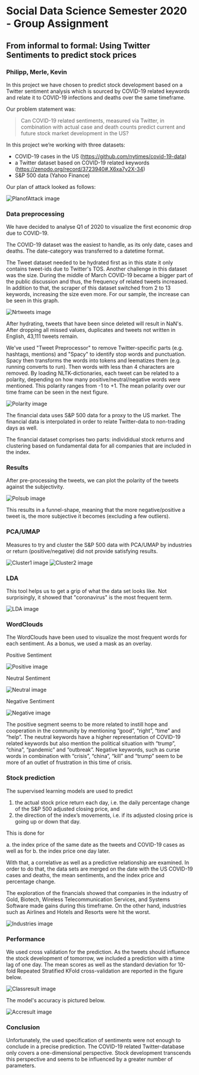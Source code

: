 # Social Data Science Semester 2020 - Group Assignment
## From informal to formal: Using Twitter Sentiments to predict stock prices
### Philipp, Merle, Kevin
In this project we have chosen to predict stock development based on a Twitter sentiment analysis which is sourced by COVID-19 related keywords and relate it to COVID-19 infections and deaths over the same timeframe.

Our problem statement was:
> Can COVID-19 related sentiments, measured via Twitter, in combination with actual case and death counts predict current and future stock market development in the US?

In this project we’re working with three datasets: 
- COVID-19 cases in the US (https://github.com/nytimes/covid-19-data)
- a Twitter dataset based on COVID-19 related keywords (https://zenodo.org/record/3723940#.X6xa7y2X-34)
- S&P 500 data (Yahoo Finance)

Our plan of attack looked as follows:

![PlanofAttack image](https://github.com/PhilCPH/Twitter-Sentiment-Analysis-and-ML/blob/main/images/PlanofAttack.JPG)

### Data preprocessing
We have decided to analyse Q1 of 2020 to visualize the first economic drop due to COVID-19.

The COVID-19 dataset was the easiest to handle, as its only date, cases and deaths. The date-category was transferred to a datetime format.

The Tweet dataset needed to be hydrated first as in this state it only contains tweet-ids due to Twitter's TOS. Another challenge in this dataset was the size. During the middle of March COVID-19 became a bigger part of the public discussion and thus, the frequency of related tweets increased. In addition to that, the scraper of this dataset switched from 2 to 13 keywords, increasing the size even more. For our sample, the increase can be seen in this graph.

![Nrtweets image](https://github.com/PhilCPH/Twitter-Sentiment-Analysis-and-ML/blob/main/images/tweet_increase.JPG)

After hydrating, tweets that have been since deleted will result in NaN's. After dropping all missed values, duplicates and tweets not written in English, 43,111 tweets remain.

We've used "Tweet Preprocessor" to remove Twitter-specific parts (e.g. hashtags, mentions) and "Spacy" to identify stop words and punctuation. Spacy then transforms the words into tokens and leematizes them (e.g. running converts to run). Then words with less than 4 characters are removed. By loading NLTK-dictionaries, each tweet can be related to a polarity, depending on how many positive/neutral/negative words were mentioned. This polarity ranges from -1 to +1. The mean polarity over our time frame can be seen in the next figure.

![Polarity image](https://github.com/PhilCPH/Twitter-Sentiment-Analysis-and-ML/blob/main/images/MeanPol.JPG)

The financial data uses S&P 500 data for a proxy to the US market. The financial data is interpolated in order to relate Twitter-data to non-trading days as well.

The financial dataset comprises two parts: individidual stock returns and clustering based on fundamental data for all companies that are included in the index.

### Results

After pre-processing the tweets, we can plot the polarity of the tweets against the subjectivity.

![Polsub image](https://github.com/PhilCPH/Twitter-Sentiment-Analysis-and-ML/blob/main/images/Polarity.JPG)

This results in a funnel-shape, meaning that the more negative/positive a tweet is, the more subjective it becomes (excluding a few outliers).

### PCA/UMAP

Measures to try and cluster the S&P 500 data with PCA/UMAP by industries or return (positive/negative) did not provide satisfying results.

![Cluster1 image](https://github.com/PhilCPH/Twitter-Sentiment-Analysis-and-ML/blob/main/images/PCA.JPG)
![Cluster2 image](https://github.com/PhilCPH/Twitter-Sentiment-Analysis-and-ML/blob/main/images/UMAP.JPG)

### LDA

This tool helps us to get a grip of what the data set looks like. Not surprisingly, it showed that "coronavirus" is the most frequent term.

![LDA image](https://github.com/PhilCPH/Twitter-Sentiment-Analysis-and-ML/blob/main/images/LDA.JPG)

### WordClouds
The WordClouds have been used to visualize the most frequent words for each sentiment. As a bonus, we used a mask as an overlay.

Positive Sentiment

![Positive image](https://github.com/PhilCPH/Twitter-Sentiment-Analysis-and-ML/blob/main/images/Positive.png)

Neutral Sentiment

![Neutral image](https://github.com/PhilCPH/Twitter-Sentiment-Analysis-and-ML/blob/main/images/Neutral.png)

Negative Sentiment

![Negative image](https://github.com/PhilCPH/Twitter-Sentiment-Analysis-and-ML/blob/main/images/Negative.png)

The positive segment seems to be more related to instill hope and cooperation in the community by mentioning “good”, “right”, “time” and “help”. The neutral keywords have a higher representation of COVID-19 related keywords but also mention the political situation with “trump”, “china”, “pandemic” and “outbreak”. Negative keywords, such as curse words in combination with “crisis”, “china”, “kill” and “trump” seem to be more of an outlet of frustration in this time of crisis.

### Stock prediction

The supervised learning models are used to predict

1. the actual stock price return each day, i.e. the daily percentage change of the S&P 500 adjusted closing price, and
2. the direction of the index’s movements, i.e. if its adjusted closing price is going up or down that day.

This is done for

a. the index price of the same date as the tweets and COVID-19 cases as well as for
b. the index price one day later.

With that, a correlative as well as a predictive relationship are examined. In order to do that, the data sets are merged on the date with the US COVID-19 cases and deaths, the mean sentiments, and the index price and percentage change.

The exploration of the financials showed that companies in the industry of Gold, Biotech, Wireless Telecommunication Services, and Systems Software made gains during this timeframe. On the other hand, industries such as Airlines and Hotels and Resorts were hit the worst.

![Industries image](https://github.com/PhilCPH/Twitter-Sentiment-Analysis-and-ML/blob/main/images/industries.JPG)

### Performance

We used cross validation for the prediction. As the tweets should influence the stock development of tomorrow, we included a prediction with a time lag of one day. The mean scores as well as the standard deviation for 10-fold Repeated Stratified KFold cross-validation are reported in the figure below.

![Classresult image](https://github.com/PhilCPH/Twitter-Sentiment-Analysis-and-ML/blob/main/images/classres.JPG)

The model's accuracy is pictured below.

![Accresult image](https://github.com/PhilCPH/Twitter-Sentiment-Analysis-and-ML/blob/main/images/accres.JPG)

### Conclusion

Unfortunately, the used specification of sentiments were not enough to conclude in a precise prediction. The COVID-19 related Twitter-database only covers a one-dimensional perspective. Stock development transcends this perspective and seems to be influenced by a greater number of parameters.
